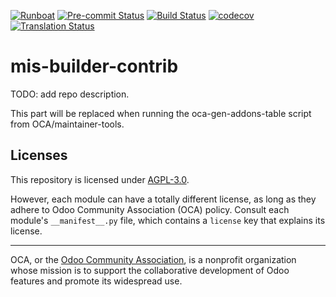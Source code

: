 
[![Runboat](https://img.shields.io/badge/runboat-Try%20me-875A7B.png)](https://runboat.odoo-community.org/builds?repo=OCA/mis-builder-contrib&target_branch=16.0)
[![Pre-commit Status](https://github.com/OCA/mis-builder-contrib/actions/workflows/pre-commit.yml/badge.svg?branch=16.0)](https://github.com/OCA/mis-builder-contrib/actions/workflows/pre-commit.yml?query=branch%3A16.0)
[![Build Status](https://github.com/OCA/mis-builder-contrib/actions/workflows/test.yml/badge.svg?branch=16.0)](https://github.com/OCA/mis-builder-contrib/actions/workflows/test.yml?query=branch%3A16.0)
[![codecov](https://codecov.io/gh/OCA/mis-builder-contrib/branch/16.0/graph/badge.svg)](https://codecov.io/gh/OCA/mis-builder-contrib)
[![Translation Status](https://translation.odoo-community.org/widgets/mis-builder-contrib-16-0/-/svg-badge.svg)](https://translation.odoo-community.org/engage/mis-builder-contrib-16-0/?utm_source=widget)

<!-- /!\ do not modify above this line -->

# mis-builder-contrib

TODO: add repo description.

<!-- /!\ do not modify below this line -->

<!-- prettier-ignore-start -->

[//]: # (addons)

This part will be replaced when running the oca-gen-addons-table script from OCA/maintainer-tools.

[//]: # (end addons)

<!-- prettier-ignore-end -->

## Licenses

This repository is licensed under [AGPL-3.0](LICENSE).

However, each module can have a totally different license, as long as they adhere to Odoo Community Association (OCA)
policy. Consult each module's `__manifest__.py` file, which contains a `license` key
that explains its license.

----
OCA, or the [Odoo Community Association](http://odoo-community.org/), is a nonprofit
organization whose mission is to support the collaborative development of Odoo features
and promote its widespread use.
